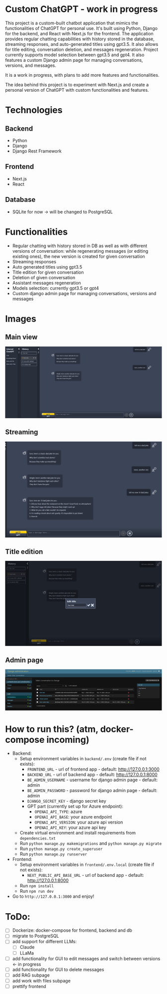 # Custom ChatGPT - work in progress

This project is a custom-built chatbot application that mimics the functionalities of ChatGPT for personal use. It's built using Python, Django for the backend, and React with Next.js for the frontend. The application provides regular chatting capabilities with history stored in the database, streaming responses, and auto-generated titles using gpt3.5. It also allows for title editing, conversation deletion, and messages regeneration. Project currently supports model selection between gpt3.5 and gpt4. It also features a custom Django admin page for managing conversations, versions, and messages.

It is a work in progress, with plans to add more features and functionalities.

The idea behind this project is to experiment with Next.js and create a personal version of ChatGPT with custom functionalities and features.


# Technologies

## Backend
- Python
- Django
- Django Rest Framework

## Frontend
- Next.js
- React

## Database
- SQLite for now -> will be changed to PostgreSQL

# Functionalities

- Regular chatting with history stored in DB as well as with different versions of conversation: while regenerating messages (or editing existing ones), the new version is created for given conversation
- Streaming responses
- Auto generated titles using gpt3.5
- Title edition for given conversation
- Deletion of given conversation
- Assistant messages regeneration
- Models selection: currently gpt3.5 or gpt4
- Custom django admin page for managing conversations, versions and messages

# Images
## Main view
![main window](images/main_chat.png)
## Streaming
![streaming](images/streaming.png)
## Title edition
![title edition](images/edit_chat.png)
## Admin page
![admin page](images/admin.png)

# How to run this? (atm, docker-compose incoming)
- Backend:
  - Setup environment variables in `backend/.env` (create file if not exists):
    - `FRONTEND_URL` - url of frontend app - default: http://127.0.0.1:3000
    - `BACKEND_URL` - url of backend app - default: http://127.0.0.1:8000
    - `BE_ADMIN_USERNAME` - username for django admin page - default: admin
    - `BE_ADMIN_PASSWORD` - password for django admin page - default: admin
    - `DJANGO_SECRET_KEY` - django secret key
    - GPT part (currently set up for Azure endpoint):
      - `OPENAI_API_TYPE`: azure
      - `OPENAI_API_BASE`: your azure endpoint
      - `OPENAI_API_VERSION`: your azure api version
      - `OPENAI_API_KEY`: your azure api key
  - Create virtual environment and install requirements from `dependencies.txt`
  - Run `python manage.py makemigrations` and `python manage.py migrate`
  - Run `python manage.py create_superuser`
  - Run `python manage.py runserver`
- Frontend:
  - Setup environment variables in `frontend/.env.local` (create file if not exists):
    - `NEXT_PUBLIC_API_BASE_URL` - url of backend app - default: http://127.0.0.1:8000
  - Run `npm install`
  - Run `npm run dev`
- Go to `http://127.0.0.1:3000` and enjoy!

# ToDo:
- [ ] Dockerize: docker-compose for frontend, backend and db
- [ ] migrate to PostgreSQL
- [ ] add support for different LLMs:
  - [ ] Claude
  - [ ] LLaMa
- [ ] add functionality for GUI to edit messages and switch between versions <- in progress
- [ ] add functionality for GUI to delete messages
- [ ] add RAG subpage
- [ ] add work with files subpage
- [ ] prettify frontend
